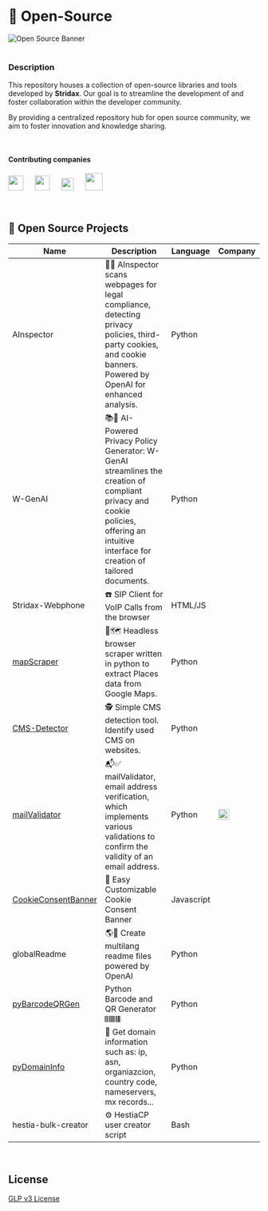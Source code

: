 # :open_file_folder: Open-Source

![Open Source Banner](https://www.resourcespace.com/img/knowledge-base/open-source.png)

#

### Description

This repository houses a collection of open-source libraries and tools developed by **Stridax**. Our goal is to streamline the development of and foster collaboration within the developer community.

By providing a centralized repository hub for open source community, we aim to foster innovation and knowledge sharing.

<br>

#### Contributing companies 

<img height="30px" src="https://forprivacy.online/wp-content/uploads/2024/10/Stridax-logo-2048x355.png"> <img height="30px" width="15px" src="https://lledogrupo.com/wp-content/uploads/2018/04/white-img-300x202.jpg"> <img height="30px" src="https://forprivacy.online/wp-content/uploads/2024/10/logo-hostie.png"> <img height="30px" width="15px" src="https://lledogrupo.com/wp-content/uploads/2018/04/white-img-300x202.jpg"> <img height="25px" src="https://forprivacy.online/wp-content/uploads/2024/10/wurzo-logo.png"> <img height="30px" width="15px" src="https://lledogrupo.com/wp-content/uploads/2018/04/white-img-300x202.jpg"> <img height="35px" src="https://forprivacy.online/wp-content/uploads/2024/10/forprivacyonline-logo.png">


<br>

## 🧩 Open Source Projects

| Name | Description | Language | Company | 
|------|-------------|----------|---------|
| AInspector | 🔎🧠 AInspector scans webpages for legal compliance, detecting privacy policies, third-party cookies, and cookie banners. Powered by OpenAI for enhanced analysis.  | Python | <img height="13px" src="https://forprivacy.online/wp-content/uploads/2024/10/wurzo-logo.png"> |
| W-GenAI | 📚🧠 AI-Powered Privacy Policy Generator: W-GenAI streamlines the creation of compliant privacy and cookie policies, offering an intuitive interface for creation of tailored documents.   | Python | <img height="13px" src="https://forprivacy.online/wp-content/uploads/2024/10/wurzo-logo.png"> |
| Stridax-Webphone | ☎️ SIP Client for VoIP Calls from the browser  | HTML/JS | <img height="15px" src="https://forprivacy.online/wp-content/uploads/2024/10/Stridax-logo-2048x355.png"> |
| [mapScraper](https://github.com/christivn/mapScraper) | 🤖🗺️ Headless browser scraper written in python to extract Places data from Google Maps. | Python | <img height="15px" src="https://forprivacy.online/wp-content/uploads/2024/10/Stridax-logo-2048x355.png"> |
| [CMS-Detector](https://github.com/christivn/CMS-Detector) | 🕵️ Simple CMS detection tool. Identify used CMS on websites. | Python | <img height="15px" src="https://forprivacy.online/wp-content/uploads/2024/10/Stridax-logo-2048x355.png"> |
| [mailValidator](https://github.com/forprivacy-online/mailValidator) | 📬✅ mailValidator, email address verification, which implements various validations to confirm the validity of an email address.  | Python | <img height="22px" src="https://forprivacy.online/wp-content/uploads/2024/10/forprivacyonline-logo.png"> |
| [CookieConsentBanner](https://github.com/Wurzo/CookieConsentBanner) | 🍪 Easy Customizable Cookie Consent Banner | Javascript | <img height="13px" src="https://forprivacy.online/wp-content/uploads/2024/10/wurzo-logo.png"> |
| globalReadme | 🌎🚀 Create multilang readme files powered by OpenAI  | Python | <img height="15px" src="https://forprivacy.online/wp-content/uploads/2024/10/Stridax-logo-2048x355.png"> |
| [pyBarcodeQRGen](https://github.com/christivn/pyBarcodeQRGen) | Python Barcode and QR Generator 𝄃𝄃𝄂𝄂𝄀𝄁𝄃𝄂𝄂𝄃  | Python | <img height="15px" src="https://forprivacy.online/wp-content/uploads/2024/10/Stridax-logo-2048x355.png"> |
| [pyDomainInfo](https://github.com/christivn/pyDomainInfo) | :crystal_ball: Get domain information such as: ip, asn, organiazcion, country code, nameservers, mx records...  | Python | <img height="15px" src="https://forprivacy.online/wp-content/uploads/2024/10/Stridax-logo-2048x355.png"> |
| hestia-bulk-creator | ⚙️ HestiaCP user creator script | Bash | <img height="16px" src="https://forprivacy.online/wp-content/uploads/2024/10/logo-hostie.png"> |


<br>

## License

[GLP v3 License](https://www.gnu.org/licenses/gpl-3.0.html)
